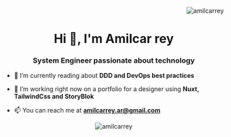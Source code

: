 <p align="right"> <img src="https://komarev.com/ghpvc/?username=amilcarrey&label=Profile%20views&color=0e75b6&style=flat" alt="amilcarrey" /> </p>
<h1 align="center">Hi 👋, I'm Amilcar rey</h1>
<h3 align="center">System Engineer passionate about technology</h3>


- 🌱 I’m currently reading about **DDD and DevOps best practices**

- 🔨 I’m working right now on a portfolio for a designer using **Nuxt, TailwindCss and StoryBlok**

- 📫 You can reach me at **amilcarrey.ar@gmail.com**

<p align="center">    
  <img src="https://github-readme-stats.vercel.app/api/top-langs/?username=amilcarrey&layout=compact" alt="amilcarrey" />
</p>



